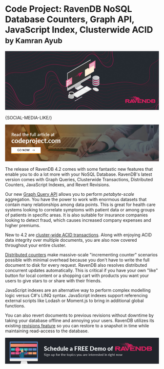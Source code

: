 # Code Project: RavenDB NoSQL Database Counters, Graph API, JavaScript Index, Clusterwide ACID <br/><small>by Kamran Ayub</small>

![RavenDB 4.2 NoSQL database comes with some fantastic new features: Graph Queries, Clusterwide Transactions, Distributed Counters, JavaScript Indexes, and Revert Revisions.](images/ravendb-counters-graph-api-javascript-index-clusterwide-acid.jpg)

{SOCIAL-MEDIA-LIKE/}


<div class="margin-top-xs margin-bottom-xs">
    <a href="https://www.codeproject.com/Articles/4553133/Whats-New-in-RavenDB-4-2" target="_blank" rel="nofollow">
        <img src="images/codeproject.jpg" class="img-responsive m-0-auto" alt="Codeproject Article"/>
    </a>
</div>

The release of RavenDB 4.2 comes with some fantastic new features that enable you to do a lot more with your NoSQL Database. RavenDB's latest version comes with Graph Queries, Clusterwide Transactions, Distributed Counters, JavaScript Indexes, and Revert Revisions.

Our new [Graph Query API](https://ravendb.net/features/querying/graph-api) allows you to perform *petabyte-scale* aggregation. You have the power to work with enormous datasets that contain many relationships among data points. This is great for health care systems looking to correlate symptoms with patient data or among groups of patients in specific areas. It is also suitable for insurance companies looking to detect fraud, which causes increased company expenses and higher premiums.

New to 4.2 are [cluster-wide ACID transactions](https://ravendb.net/docs/article-page/4.2/csharp/server/clustering/cluster-transactions). Along with enjoying ACID data integrity over multiple documents, you are also now covered throughout your entire cluster.

[Distributed counters](https://ravendb.net/features/extensions/distributed-counters) make massive-scale "incrementing counter" scenarios possible with minimal overhead because you don't have to write the full document to disk for every request. RavenDB also resolves distributed concurrent updates automatically. This is critical if you have your own "like" button for local content or a shopping cart with products you want your users to give stars to or share with their friends.

JavaScript indexes are an alternative way to perform complex modelling logic versus C#'s LINQ syntax. JavaScript indexes support referencing external scripts like Lodash or Moment.js to bring in additional global functions.

You can also revert documents to previous revisions without downtime by taking your database offline and annoying your users. RavenDB utilizes its existing <a href="https://www.codeproject.com/Articles/4553133/Whats-New-in-RavenDB-4-2" target="_blank" rel="nofollow">revisions feature</a> so you can restore to a snapshot in time while maintaining read-access to the database.

<div class="margin-top-xs margin-bottom-xs">
    <a href="https://ravendb.net/live-demo"><img src="images/live-demo-banner.jpg" class="img-responsive m-0-auto" alt="Schedule a FREE Demo of RavenDB"/></a>
</div>

